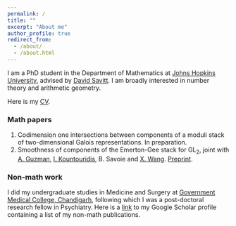 ```yaml
---
permalink: /
title: ""
excerpt: "About me"
author_profile: true
redirect_from: 
  - /about/
  - /about.html
---
```



I am a PhD student in the Department of Mathematics at [Johns Hopkins University](https://mathematics.jhu.edu/), advised by [David Savitt](https://math.jhu.edu/~savitt/). I am broadly interested in number theory and arithmetic geometry. 

Here is my [CV](https://kalyanikansal.github.io/files/Resume.pdf).


### Math papers

1. Codimension one intersections between components of a moduli stack of two-dimensional Galois representations. In preparation.
2. Smoothness of components of the Emerton-Gee stack for $\text{GL}_2$, joint with [A. Guzman](https://sites.google.com/math.arizona.edu/awguzman/), [I. Kountouridis](https://mathematics.uchicago.edu/people/profile/iason-kountouridis/), B. Savoie and [X. Wang](https://www.xiyuanwang.website). [Preprint](https://arxiv.org/pdf/2209.09439.pdf).



### Non-math work

I did my undergraduate studies in Medicine and Surgery at [Government Medical College, Chandigarh](http://gmch.gov.in/), following which I was a post-doctoral research fellow in Psychiatry. Here is a [link](https://scholar.google.com/citations?user=UL4WLlIAAAAJ&hl=en&oi=ao) to my Google Scholar profile containing a list of my non-math publications.


